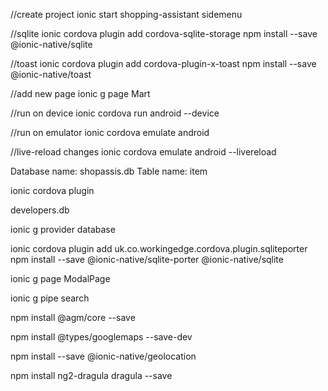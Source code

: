 //create project
ionic start shopping-assistant sidemenu

//sqlite
ionic cordova plugin add cordova-sqlite-storage
npm install --save @ionic-native/sqlite

//toast
ionic cordova plugin add cordova-plugin-x-toast
npm install --save @ionic-native/toast

//add new page
ionic g page Mart

//run on device
ionic cordova run android --device

//run on emulator
ionic cordova emulate android

//live-reload changes
ionic cordova emulate android --livereload

<!-- Dataase Info -->
Database name:	shopassis.db
Table name: item

<!-- check all plugins -->
ionic cordova plugin


<!-- db need to delete -->
developers.db

<!-- SQL provider -->
ionic g provider database

<!-- SQLite Porter -->
ionic cordova plugin add uk.co.workingedge.cordova.plugin.sqliteporter
npm install --save @ionic-native/sqlite-porter @ionic-native/sqlite

<!-- Create Modal Page -->
ionic g page ModalPage

<!-- Create pipe -->
ionic g pipe search

<!-- Install Angular Google Map -->
npm install @agm/core --save

<!-- Install Google Maps -->
npm install @types/googlemaps --save-dev

<!-- GeoLocation -->
npm install --save @ionic-native/geolocation

<!-- Install dragula for drah and drop -->
npm install ng2-dragula dragula --save